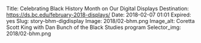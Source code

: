 Title: Celebrating Black History Month on Our Digital Displays
Destination: https://ds.bc.edu/february-2018-displays/
Date: 2018-02-07 01:01
Expired: yes
Slug: story-bhm-digdisplay
Image: 2018/02-bhm.png
Image_alt: Coretta Scott King with Dan Bunch of the Black Studies program
Selector_img: 2018/02-bhm.png